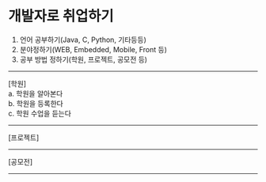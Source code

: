 # 개발자로 취업하기
1. 언어 공부하기(Java, C, Python, 기타등등)
2. 분야정하기(WEB, Embedded, Mobile, Front 등)
3. 공부 방법 정하기(학원, 프로젝트, 공모전 등)
------------------------------------------------------
[학원]\
a. 학원을 알아본다\
b. 학원을 등록한다\
c. 학원 수업을 듣는다

------------------------------------------------------
[프로젝트]




-------------------------------------------------------
[공모전]




-------------------------------------------------------